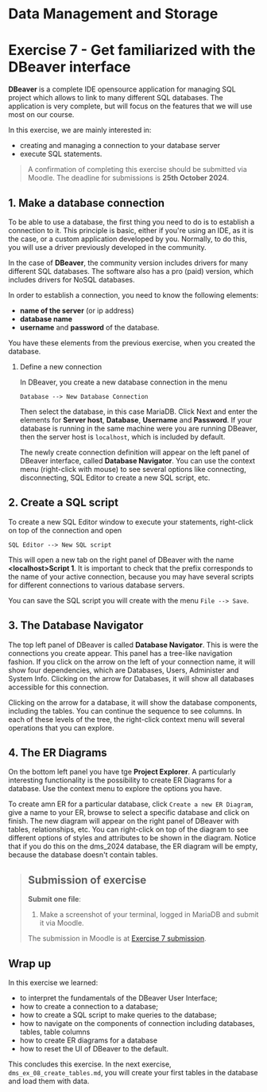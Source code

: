 # Data Management and Storage

# Exercise 7 - Get familiarized with the DBeaver interface

**DBeaver** is a complete IDE opensource application for managing SQL project which allows to link to many different SQL databases. The application is very complete, but will focus on the features that we will use most on our course.

In this exercise, we are mainly interested in:
- creating and managing a connection to your database server
- execute SQL statements.

> A confirmation of completing this exercise should be submitted via Moodle. The deadline for submissions is **25th October 2024**.

## 1. Make a database connection 

To be able to use a database, the first thing you need to do is to establish a connection to it. This principle is basic, either if you're using an IDE, as it is the case, or a custom application developed by you. Normally, to do this, you will use a driver previously developed in the community.

In the case of **DBeaver**, the community version includes drivers for many different SQL databases. The software also has a pro (paid) version, which includes drivers for NoSQL databases.

In order to establish a connection, you need to know the following elements:
- **name of the server** (or ip address)
- **database name**
- **username** and **password** of the database.

You have these elements from the previous exercise, when you created the database.

   1. Define a new connection
   
      In DBeaver, you create a new database connection in the menu 

      `Database --> New Database Connection` 

       Then select the database, in this case MariaDB. Click Next and enter the elements for **Server host**, **Database**, **Username** and **Password**. If your database is running in the same machine were you are running DBeaver, then the server host is `localhost`, which is included by default.

      The newly create connection definition will appear on the left panel of DBeaver interface, called **Database Navigator**. You can use the context menu (right-click with mouse) to see several options like connecting, disconnecting, SQL Editor to create a new SQL script, etc. 

## 2. Create a SQL script

To create a new SQL Editor window to execute your statements, right-click on top of the connection and open 
       
`
SQL Editor --> New SQL script
`

This will open a new tab on the right panel of DBeaver with the name **\<localhost\>Script 1**. It is important to check that the prefix corresponds to the name of your active connection, because you may have several scripts for different connections to various database servers.

You can save the SQL script you will create with the menu `File --> Save`.

## 3. The Database Navigator

The top left panel of DBeaver is called **Database Navigator**. This is were the connections you create appear. This panel has a tree-like navigation fashion. If you click on the arrow on the left of your connection name, it will show four dependencies, which are Databases, Users, Administer and System Info. Clicking on the arrow for Databases, it will show all databases accessible for this connection. 

Clicking on the arrow for a database, it will show the database components, including the tables. You can continue the sequence to see columns. In each of these levels of the tree, the right-click context menu will several operations that you can explore.

## 4. The ER Diagrams

On the bottom left panel you have tge **Project Explorer**. A particularly interesting functionality is the possibility to create ER Diagrams for a database. Use the context menu to explore the options you have.

To create amn ER for a particular database, click `Create a new ER Diagram`, give a name to your ER, browse to select a specific database and click on finish. The new diagram will appear on the right panel of DBeaver with tables, relationships, etc. You can right-click on top of the diagram to see different options of styles and attributes to be shown in the diagram. Notice that if you do this on the dms_2024 database, the ER diagram will be empty, because the database doesn't contain tables.

> ## Submission of exercise
> **Submit one file**:
> 1. Make a screenshot of your terminal, logged in MariaDB and submit it via Moodle.
> 
> The submission in Moodle is at [Exercise 7 submission](https://elearning.ulisboa.pt/mod/assign/view.php?id=477149).



## Wrap up

In this exercise we learned:
- to interpret the fundamentals of the DBeaver User Interface;
- how to create a connection to a database;
- how to create a SQL script to make queries to the database;
- how to navigate on the components of connection including databases, tables, table columns
- how to create ER diagrams for a database
- how to reset the UI of DBeaver to the default.

This concludes this exercise. In the next exercise, `dms_ex_08_create_tables.md`, you will create your first tables in the database and load them with data.


